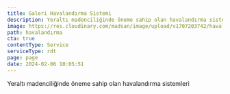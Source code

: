 ```yaml
---
title: Galeri Havalandırma Sistemi
description: Yeraltı madenciliğinde öneme sahip olan havalandırma sistemleri
image: https://res.cloudinary.com/madsan/image/upload/v1707203742/havaland%C4%B1rma_p6d3rz.jpg
path: havalandırma
cta: true
contentType: Service
serviceType: rdt
page: page
date: 2024-02-06 10:05:51
---
```

Yeraltı madenciliğinde öneme sahip olan havalandırma sistemleri